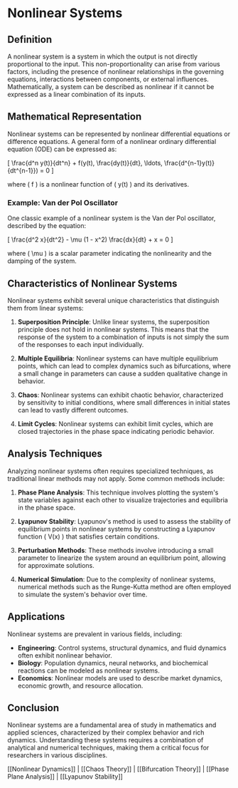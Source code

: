 
# Nonlinear Systems

## Definition
A nonlinear system is a system in which the output is not directly proportional to the input. This non-proportionality can arise from various factors, including the presence of nonlinear relationships in the governing equations, interactions between components, or external influences. Mathematically, a system can be described as nonlinear if it cannot be expressed as a linear combination of its inputs.

## Mathematical Representation
Nonlinear systems can be represented by nonlinear differential equations or difference equations. A general form of a nonlinear ordinary differential equation (ODE) can be expressed as:

\[
\frac{d^n y(t)}{dt^n} + f(y(t), \frac{dy(t)}{dt}, \ldots, \frac{d^{n-1}y(t)}{dt^{n-1}}) = 0
\]

where \( f \) is a nonlinear function of \( y(t) \) and its derivatives. 

### Example: Van der Pol Oscillator
One classic example of a nonlinear system is the Van der Pol oscillator, described by the equation:

\[
\frac{d^2 x}{dt^2} - \mu (1 - x^2) \frac{dx}{dt} + x = 0
\]

where \( \mu \) is a scalar parameter indicating the nonlinearity and the damping of the system.

## Characteristics of Nonlinear Systems
Nonlinear systems exhibit several unique characteristics that distinguish them from linear systems:

1. **Superposition Principle**: Unlike linear systems, the superposition principle does not hold in nonlinear systems. This means that the response of the system to a combination of inputs is not simply the sum of the responses to each input individually.

2. **Multiple Equilibria**: Nonlinear systems can have multiple equilibrium points, which can lead to complex dynamics such as bifurcations, where a small change in parameters can cause a sudden qualitative change in behavior.

3. **Chaos**: Nonlinear systems can exhibit chaotic behavior, characterized by sensitivity to initial conditions, where small differences in initial states can lead to vastly different outcomes.

4. **Limit Cycles**: Nonlinear systems can exhibit limit cycles, which are closed trajectories in the phase space indicating periodic behavior.

## Analysis Techniques
Analyzing nonlinear systems often requires specialized techniques, as traditional linear methods may not apply. Some common methods include:

1. **Phase Plane Analysis**: This technique involves plotting the system's state variables against each other to visualize trajectories and equilibria in the phase space.

2. **Lyapunov Stability**: Lyapunov's method is used to assess the stability of equilibrium points in nonlinear systems by constructing a Lyapunov function \( V(x) \) that satisfies certain conditions.

3. **Perturbation Methods**: These methods involve introducing a small parameter to linearize the system around an equilibrium point, allowing for approximate solutions.

4. **Numerical Simulation**: Due to the complexity of nonlinear systems, numerical methods such as the Runge-Kutta method are often employed to simulate the system's behavior over time.

## Applications
Nonlinear systems are prevalent in various fields, including:
- **Engineering**: Control systems, structural dynamics, and fluid dynamics often exhibit nonlinear behavior.
- **Biology**: Population dynamics, neural networks, and biochemical reactions can be modeled as nonlinear systems.
- **Economics**: Nonlinear models are used to describe market dynamics, economic growth, and resource allocation.

## Conclusion
Nonlinear systems are a fundamental area of study in mathematics and applied sciences, characterized by their complex behavior and rich dynamics. Understanding these systems requires a combination of analytical and numerical techniques, making them a critical focus for researchers in various disciplines.

[[Nonlinear Dynamics]] | [[Chaos Theory]] | [[Bifurcation Theory]] | [[Phase Plane Analysis]] | [[Lyapunov Stability]]
